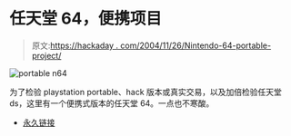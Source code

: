 # 任天堂 64，便携项目

> 原文:[https://hackaday . com/2004/11/26/Nintendo-64-portable-project/](https://hackaday.com/2004/11/26/nintendo-64-portable-project/)

![portable n64](img/c16bf1a9cb3663be5c953e0f1ab50298.png)

为了检验 playstation portable、hack 版本或真实交易，以及加倍检验任天堂 ds，这里有一个便携式版本的任天堂 64。一点也不寒酸。

*   [永久链接](http://stadsport.revhost.net/n64m.html)